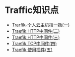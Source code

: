 # Traffic知识点

- [Trarfik-个人云主机撸一撸(一)](./doc/Trarfik(1).md)
- [Traefik HTTP中间件(二)](./doc/Traefik(2).md)
- [Traefik HTTP中间件(三)](./doc/Traefik(3).md)
- [Traefik TCP中间件(四)](./doc/Traefik(4).md)
- [Traefik 使用插件(五)](./doc/Traefik(5).md)

